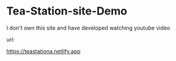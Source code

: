 # Tea-Station-site-Demo
I don't own this site and have developed watching youtube video


url: 

https://teastationa.netlify.app
